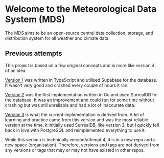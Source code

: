 # Welcome to the Meteorological Data System (MDS)

The MDS aims to be an open-source central data collection, storage, and distribution system for all weather and climate data.

## Previous attempts

This project is based on a few original concepts and is more like version 4 of an idea.

[Version 1](https://github.com/TheRangiCrew/NWWS-SERVER) was written in TypeScript and utilised Supabase for the database. It wasn't very good and crashed every couple of hours it ran.

[Version 2](https://github.com/TheRangiCrew/NWWS-GO) was the first implementation written in Go and used SurrealDB for the database. It was an improvement and could run for some time without crashing but was still unreliable and had a lot of inaccurate data.

[Version 3](https://github.com/TheRangiCrew/mds) is what the current implementation is derived from. A lot of learning and practice came from this version and was the most reliable version at the time.
It initially used SurrealDB, like version 2, but I quickly fell back in love with PostgreSQL and reimplemented everything to use it.

While this version is technically version/attempt 4, it is in a new repo and a new space (organisation). Therefore, versions and tags are not derived from any versions or tags that may or may not have existed in other repos.
